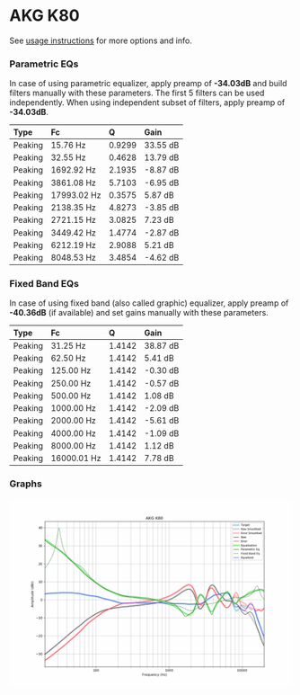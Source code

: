 # AKG K80
See [usage instructions](https://github.com/jaakkopasanen/AutoEq#usage) for more options and info.

### Parametric EQs
In case of using parametric equalizer, apply preamp of **-34.03dB** and build filters manually
with these parameters. The first 5 filters can be used independently.
When using independent subset of filters, apply preamp of **-34.03dB**.

| Type    | Fc          |      Q | Gain     |
|:--------|:------------|:-------|:---------|
| Peaking | 15.76 Hz    | 0.9299 | 33.55 dB |
| Peaking | 32.55 Hz    | 0.4628 | 13.79 dB |
| Peaking | 1692.92 Hz  | 2.1935 | -8.87 dB |
| Peaking | 3861.08 Hz  | 5.7103 | -6.95 dB |
| Peaking | 17993.02 Hz | 0.3575 | 5.87 dB  |
| Peaking | 2138.35 Hz  | 4.8273 | -3.85 dB |
| Peaking | 2721.15 Hz  | 3.0825 | 7.23 dB  |
| Peaking | 3449.42 Hz  | 1.4774 | -2.87 dB |
| Peaking | 6212.19 Hz  | 2.9088 | 5.21 dB  |
| Peaking | 8048.53 Hz  | 3.4854 | -4.62 dB |

### Fixed Band EQs
In case of using fixed band (also called graphic) equalizer, apply preamp of **-40.36dB**
(if available) and set gains manually with these parameters.

| Type    | Fc          |      Q | Gain     |
|:--------|:------------|:-------|:---------|
| Peaking | 31.25 Hz    | 1.4142 | 38.87 dB |
| Peaking | 62.50 Hz    | 1.4142 | 5.41 dB  |
| Peaking | 125.00 Hz   | 1.4142 | -0.30 dB |
| Peaking | 250.00 Hz   | 1.4142 | -0.57 dB |
| Peaking | 500.00 Hz   | 1.4142 | 1.08 dB  |
| Peaking | 1000.00 Hz  | 1.4142 | -2.09 dB |
| Peaking | 2000.00 Hz  | 1.4142 | -5.61 dB |
| Peaking | 4000.00 Hz  | 1.4142 | -1.09 dB |
| Peaking | 8000.00 Hz  | 1.4142 | 1.12 dB  |
| Peaking | 16000.01 Hz | 1.4142 | 7.78 dB  |

### Graphs
![](./AKG%20K80.png)